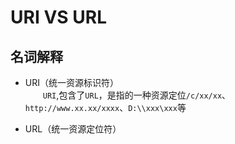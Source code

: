 # URI VS URL

## 名词解释

- URI（统一资源标识符）<br>
&emsp;&emsp;`URI`,包含了`URL`，是指的一种资源定位`/c/xx/xx`、`http://www.xx.xx/xxxx`、`D:\\xxx\xxx`等

- URL（统一资源定位符）
